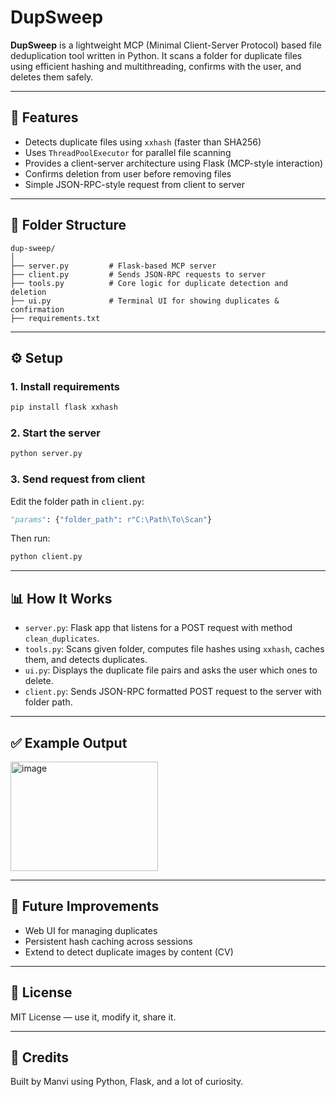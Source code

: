 # DupSweep

**DupSweep** is a lightweight MCP (Minimal Client-Server Protocol) based file deduplication tool written in Python.
It scans a folder for duplicate files using efficient hashing and multithreading, confirms with the user, and deletes them safely.

---

## 🚀 Features

* Detects duplicate files using `xxhash` (faster than SHA256)
* Uses `ThreadPoolExecutor` for parallel file scanning
* Provides a client-server architecture using Flask (MCP-style interaction)
* Confirms deletion from user before removing files
* Simple JSON-RPC-style request from client to server

---

## 📂 Folder Structure

```
dup-sweep/
│
├── server.py         # Flask-based MCP server
├── client.py         # Sends JSON-RPC requests to server
├── tools.py          # Core logic for duplicate detection and deletion
├── ui.py             # Terminal UI for showing duplicates & confirmation
├── requirements.txt
```

---

## ⚙️ Setup

### 1. Install requirements

```bash
pip install flask xxhash
```

### 2. Start the server

```bash
python server.py
```

### 3. Send request from client

Edit the folder path in `client.py`:

```python
"params": {"folder_path": r"C:\Path\To\Scan"}
```

Then run:

```bash
python client.py
```

---

## 📊 How It Works

* `server.py`: Flask app that listens for a POST request with method `clean_duplicates`.
* `tools.py`: Scans given folder, computes file hashes using `xxhash`, caches them, and detects duplicates.
* `ui.py`: Displays the duplicate file pairs and asks the user which ones to delete.
* `client.py`: Sends JSON-RPC formatted POST request to the server with folder path.

---

## ✅ Example Output

<img width="236" height="175" alt="image" src="https://github.com/user-attachments/assets/cdc4610b-e6b1-42f9-9bfa-755443987674" />

---

## 📌 Future Improvements

* Web UI for managing duplicates
* Persistent hash caching across sessions
* Extend to detect duplicate images by content (CV)

---

## 📄 License

MIT License — use it, modify it, share it.

---

## 🧠 Credits

Built by Manvi using Python, Flask, and a lot of curiosity.
